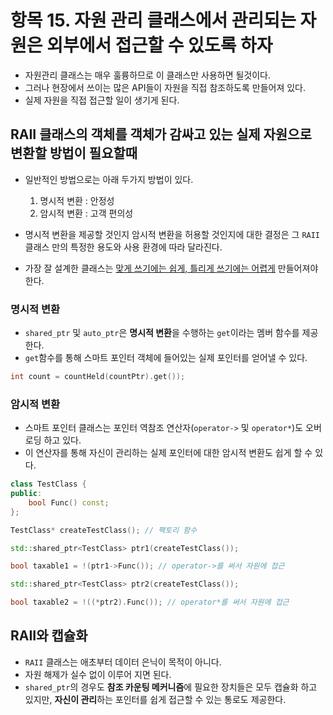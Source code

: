# 항목 15. 자원 관리 클래스에서 관리되는 자원은 외부에서 접근할 수 있도록 하자
- 자원관리 클래스는 매우 훌륭하므로 이 클래스만 사용하면 될것이다.
- 그러나 현장에서 쓰이는 많은 API들이 자원을 직접 참조하도록 만들어져 있다.
- 실제 자원을 직접 접근할 일이 생기게 된다.

## RAII 클래스의 객체를 객체가 감싸고 있는 실제 자원으로 변환할 방법이 필요할때
- 일반적인 방법으로는 아래 두가지 방법이 있다.
    1. 명시적 변환 : 안정성
    2. 암시적 변환 : 고객 편의성

- 명시적 변환을 제공할 것인지 암시적 변환을 허용할 것인지에 대한 결정은 그 `RAII` 클래스 만의 특정한 용도와 사용 환경에 따라 달라진다.
- 가장 잘 설계한 클래스는 [맞게 쓰기에는 쉽게, 틀리게 쓰기에는 어렵게](/Chapter4/Item18.md) 만들어져야 한다.

### 명시적 변환
- `shared_ptr` 및 `auto_ptr`은 **명시적 변환**을 수행하는 `get`이라는 멤버 함수를 제공한다.
- `get`함수를 통해 스마트 포인터 객체에 들어있는 실제 포인터를 얻어낼 수 있다.
```cpp
int count = countHeld(countPtr).get());
```

### 암시적 변환
- 스마트 포인터 클래스는 포인터 역참조 연산자(`operator->` 및 `operator*`)도 오버로딩 하고 있다.
- 이 연산자를 통해 자신이 관리하는 실제 포인터에 대한 암시적 변환도 쉽게 할 수 있다.
```cpp
class TestClass {
public:
    bool Func() const;
};

TestClass* createTestClass(); // 팩토리 함수

std::shared_ptr<TestClass> ptr1(createTestClass());

bool taxable1 = !(ptr1->Func()); // operator->를 써서 자원에 접근

std::shared_ptr<TestClass> ptr2(createTestClass());

bool taxable2 = !((*ptr2).Func()); // operator*를 써서 자원에 접근
```

## RAII와 캡슐화
- `RAII` 클래스는 애초부터 데이터 은닉이 목적이 아니다.
- 자원 해제가 실수 없이 이루어 지면 된다.
- `shared_ptr`의 경우도 **참조 카운팅 메커니즘**에 필요한 장치들은 모두 캡슐화 하고 있지만, **자신이 관리**하는 포인터를 쉽게 접근할 수 있는 통로도 제공한다.

